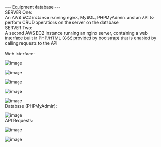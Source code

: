 --- Equipment database ---
</br>
SERVER One: </br>
An AWS EC2 instance running nginx, MySQL, PHPMyAdmin, and an API to perform CRUD operations on the server on the database
</br>
SERVER Two: </br>
A second AWS EC2 instance running an nginx server, containing a web interface built in PHP/HTML (CSS provided by bootstrap) that is enabled by calling requests to the API
</br>
</br>
Web interface:
 
![image](https://github.com/austin19moore/Equipment/assets/80301847/7cac11f5-873a-4cb1-8c12-91b6a474442a)

![image](https://github.com/austin19moore/Equipment/assets/80301847/82caf127-f0a7-4617-9979-bd0431d59fc3)

![image](https://github.com/austin19moore/Equipment/assets/80301847/3a5e52a2-c643-4cb2-8e89-7ebfff55292d)

![image](https://github.com/austin19moore/Equipment/assets/80301847/70bcecb9-114d-4c5c-8dc3-ac3794e46d37)

![image](https://github.com/austin19moore/Equipment/assets/80301847/89273f1a-4ea8-4841-98ae-d5d42ac33682)
</br>
Database (PHPMyAdmin):

![image](https://github.com/austin19moore/Equipment/assets/80301847/b074c5bd-9c09-4b91-b0cc-be26f38c07d5)
</br>
API Requests:

![image](https://github.com/austin19moore/Equipment/assets/80301847/20373e4e-dc8f-4e2a-a3a5-8b917c3298a4)

![image](https://github.com/austin19moore/Equipment/assets/80301847/712d75a7-a8eb-43bd-a4a5-55479b8f6a1d)

